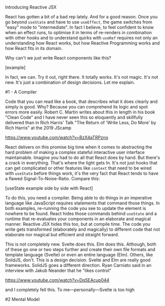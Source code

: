 Introducing Reactive JSX

React has gotten a bit of a bad rep lately. And for a good reason. Once you go beyond `useState` and have to use `useEffect`, the game switches from "easy" mode to "intermediate". In fact I believe, to feel confident to know when an effect runs, to optimise it in terms of re-renders in combination with other hooks and to understand quirks with `useRef` requires not only an understanding how React works, but how Reactive Programming works and how React fits in its domain.

Why can't we just write React components like this?

[example]

In fact, we can. Try it out, right there. It totally works. It's not magic. It's not new. It's just a combination of design decisions. Let me explain.

#1 - A Compiler

Code that you can read like a book, that describes what it does clearly and simply is good. Why? Because you can comprehend its logic and spot errors more easily. Robert C. Martin writes about this in length in his book "Clean Code" and I have never seen this so eloquently and skillfully delivered than in Rich Harris' Talk "The Return of 'Write Less, Do More' by Rich Harris" at the 2019 JScamp

https://www.youtube.com/watch?v=BzX4aTRPzno

React delivers on this promise big time when it comes to abstracting the hard problem of making a complex stateful interactive user interface maintainable. Imagine you had to do all that React does by hand. But there's a crack in everything. That's where the light gets In. It's not just hooks that can get complicated or other features like `context` that need to be wired with `useState` before things work, it's the very fact that React tends to have a flawed Signal-To-Noise-Ratio. Compare this:

[useState example side by side with React]

To do this, you need a compiler. Being able to do things in an imperative language like JavaScript requires statements that command those things. In both examples, re-running the code you see to update the element is nowhere to be found. React hides those commands behind `useState` and a runtime that re-evaluates your components in an elaborate and magical manner. Reactive JSX hides this too, but at compile time. The code you write gets transformed (elaborately and magically) to different code that not elaborate nor magical but efficient and straight forward.

This is not completely new. Svelte does this. Elm does this. Although, both of these go one or two steps further and create their own file formats and template language (Svelte) or even an entire language (Elm). Others, like SolidJS, don't. This is a design decision. Svelte and Elm are really good frameworks. SolidJS goes a different direction. Ryan Carniato said in an interview with Jakub Neander that he "likes control"

https://www.youtube.com/watch?v=Dq5EAcup044

and I completely fell this. To me—personally—Svelte is too high

#2 Mental Model
